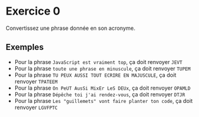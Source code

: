 # Exercice 0

Convertissez une phrase donnée en son acronyme.

## Exemples
- Pour la phrase `JavaScript est vraiment top`, ça doit renvoyer `JEVT`
- Pour la phrase `toute une phrase en minuscule`, ça doit renvoyer `TUPEM`
- Pour la phrase `TU PEUX AUSSI TOUT ECRIRE EN MAJUSCULE`, ça doit renvoyer `TPATEEM`
- Pour la phrase `On PeUT AusSi MixEr LeS DEUx`, ça doit renvoyer `OPAMLD`
- Pour la phrase `Dépêche toi j'ai rendez-vous`, ça doit renvoyer `DTJR`
- Pour la phrase `Les "guillemets" vont faire planter ton code`, ça doit renvoyer `LGVFPTC`